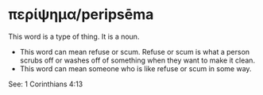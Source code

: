 # περίψημα/peripsēma
This word is a type of thing. It is a noun.
* This word can mean refuse or scum. Refuse or scum is what a person scrubs off or washes off of something when they want to make it clean.
* This word can mean someone who is like refuse or scum in some way.

See: 1 Corinthians 4:13
